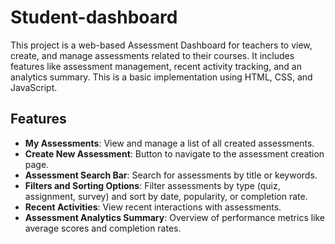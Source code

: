 # Student-dashboard

This project is a web-based Assessment Dashboard for teachers to view, create, and manage assessments related to their courses. It includes features like assessment management, recent activity tracking, and an analytics summary. This is a basic implementation using HTML, CSS, and JavaScript.

## Features

- **My Assessments**: View and manage a list of all created assessments.
- **Create New Assessment**: Button to navigate to the assessment creation page.
- **Assessment Search Bar**: Search for assessments by title or keywords.
- **Filters and Sorting Options**: Filter assessments by type (quiz, assignment, survey) and sort by date, popularity, or completion rate.
- **Recent Activities**: View recent interactions with assessments.
- **Assessment Analytics Summary**: Overview of performance metrics like average scores and completion rates.
